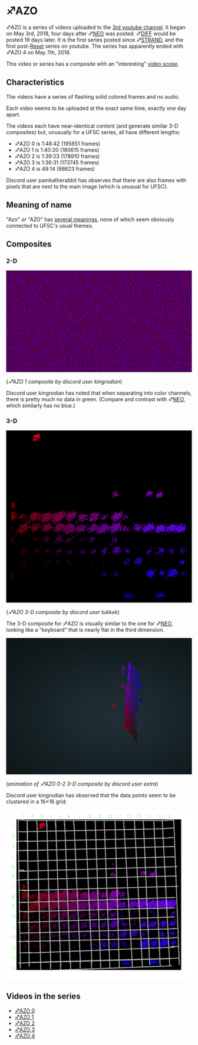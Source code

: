 # ♐AZO

♐AZO is a series of videos uploaded to the [3rd youtube channel](3rd_youtube_channel "wikilink"). It began on May 3rd, 2018,
four days after ♐[NEO](NEO "wikilink") was posted.
♐[DIFF](DIFF "wikilink") would be posted 19 days later. It is the
first series posted since ♐[STRAND](STRAND "wikilink"), and the first
post-[Reset](RESET_STRANGE_YD "wikilink") series on youtube. The series
has apparently ended with ♐AZO 4 on May 7th, 2018.

This video or series has a composite with an "interesting" [video scope](Video_scopes "wikilink").

## Characteristics

The videos have a series of flashing solid colored frames and no audio.

Each video seems to be uploaded at the exact same time, exactly one day
apart.

The videos each have near-identical content (and generate similar 3-D
composites) but, unusually for a UFSC series, all have different
lengths:

  - ♐AZO 0 is 1:48:42 (195651 frames)
  - ♐AZO 1 is 1:40:20 (180615 frames)
  - ♐AZO 2 is 1:39:23 (178910 frames)
  - ♐AZO 3 is 1:36:31 (173745 frames)
  - ♐AZO 4 is 49:14 (88623 frames)

Discord user pamkatherabbit has observes that there are also frames with
pixels that are next to the main image (which is unusual for UFSC).

## Meaning of name

"Azo" or "AZO" has [several meanings](https://en.wikipedia.org/wiki/Azo), none of which seem
obviously connected to UFSC's usual themes.

## Composites

### 2-D

![AZO\_0\_composite\_RGB\_600x327\_1x1.png](AZO_0_composite_RGB_600x327_1x1.png)

(*♐AZO 1 composite by discord user kingrodian*)

Discord user kingrodian has noted that when separating into color
channels, there is pretty much no data in green. (Compare and contrast
with ♐[NEO](NEO "wikilink"), which similarly has no blue.)

### 3-D

![Azo\_0-3d.png](Azo_0-3d.png "Azo_0-3d.png")

(*♐AZO 3-D composite by discord user tukkek*)

The 3-D composite for ♐AZO is visually similar to the one for
♐[NEO](NEO "wikilink"), looking like a "keyboard" that is nearly flat
in the third dimension.

![Azo\_0-2\_3-d\_composite\_animation.gif](Azo_0-2_3-d_composite_animation.gif)

(*animation of ♐AZO 0-2 3-D composite by discord user extra*)

Discord user kingrodian has observed that the data points seem to be
clustered in a 16×16 grid:

![Azo\_grid.png](Azo_grid.png "Azo_grid.png")

## Videos in the series

  - [♐AZO 0](https://www.youtube.com/watch?v=gZ5qUx1h9m8)
  - [♐AZO 1](https://www.youtube.com/watch?v=-KE9J1KpUEM)
  - [♐AZO 2](https://www.youtube.com/watch?v=bHUAUa2mbLA)
  - [♐AZO 3](https://www.youtube.com/watch?v=TTaNJGkTGxQ)
  - [♐AZO 4](https://youtu.be/CHBKIHVsVoU)

